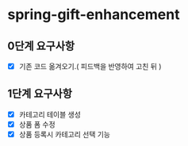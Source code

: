# spring-gift-enhancement

## 0단계 요구사항
- [x]  기존 코드 옮겨오기.( 피드백을 반영하여 고친 뒤 )


## 1단계 요구사항
- [x]  카테고리 테이블 생성
- [x]  상품 폼 수정
- [x]  상품 등록시 카테고리 선택 기능

